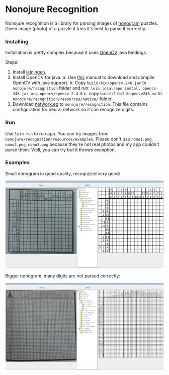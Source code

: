 # Nonojure Recognition

Nonojure recognition is a library for parsing images of [nonogram](http://en.wikipedia.org/wiki/Nonogram) puzzles. Given image (photo) of a puzzle it tries it's best to parse it correctly.

### Installing

Installation is pretty complex because it uses [OpenCV](http://opencv.org/) java bindings.

Steps:

1. Install [leiningen](http://leiningen.org/).
2. Install OpenCV for java.
  a. Use [this](http://docs.opencv.org/2.4.4-beta/doc/tutorials/introduction/desktop_java/java_dev_intro.html) manual to download and compile OpenCV with java support.
  b. Copy `build/bin/opencv-246.jar` to `nonojure/recognition` folder and run: `lein localrepo install opencv-246.jar org.opencv/opencv 2.4.6`
  c. copy `build/lib/libopencv246.so` to `nonojure/recognition/resources/native/` folder.
3. Download [network.eg](https://www.dropbox.com/s/6eqjofaog2xtii7/network.eg) to `nonojure/recognition`. This file contains configuration for neural network so it can recognize digits.

### Run

Use `lein run` to run app. You can try images from `nonojure/recognition/resources/examples`. Please don't use `nono1.png`, `nono2.png`, `nono3.png` because they're not real photos and my app couldn't parse them. Well, you can try but it throws exception.

### Examples

Small nonogram in good quality, recognized very good:

![example1](screen1.png)

Bigger nonogram, many digits are not parsed correctly:

![example2](screen2.png)